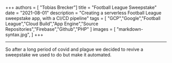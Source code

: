 +++
authors = [
    "Tobias Brecker"]
title = "Football League Sweepstake"
date = "2021-08-01"
description = "Creating a serverless Football League sweepstake app, with a CI/CD pipeline"
tags = [
     "GCP","Google","Football League","Cloud Build","App Engine","Source Repositories","Firebase","Github","PHP" 
]
images = [
    "markdown-syntax.jpg",
]
+++

---

So after a long period of covid and plague we decided to revive a sweepstake we used to do but make it automated.
